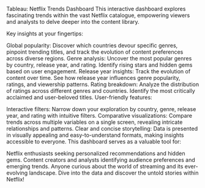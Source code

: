 Tableau: Netflix Trends Dashboard
This interactive dashboard explores fascinating trends within the vast Netflix catalogue, empowering viewers and analysts to delve deeper into the content library.

Key insights at your fingertips:

Global popularity: Discover which countries devour specific genres, pinpoint trending titles, and track the evolution of content preferences across diverse regions.
Genre analysis: Uncover the most popular genres by country, release year, and rating. Identify rising stars and hidden gems based on user engagement.
Release year insights: Track the evolution of content over time. See how release year influences genre popularity, ratings, and viewership patterns.
Rating breakdown: Analyze the distribution of ratings across different genres and countries. Identify the most critically acclaimed and user-beloved titles.
User-friendly features:

Interactive filters: Narrow down your exploration by country, genre, release year, and rating with intuitive filters.
Comparative visualizations: Compare trends across multiple variables on a single screen, revealing intricate relationships and patterns.
Clear and concise storytelling: Data is presented in visually appealing and easy-to-understand formats, making insights accessible to everyone.
This dashboard serves as a valuable tool for:

Netflix enthusiasts seeking personalized recommendations and hidden gems.
Content creators and analysts identifying audience preferences and emerging trends.
Anyone curious about the world of streaming and its ever-evolving landscape.
Dive into the data and discover the untold stories within Netflix!
